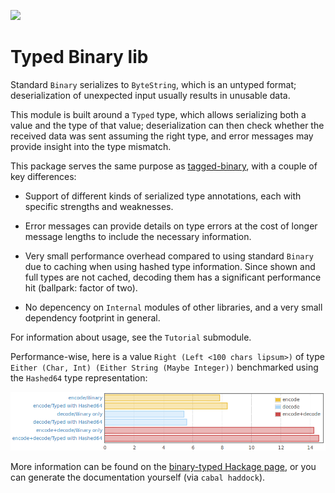[![](https://travis-ci.org/quchen/binary-typed.png?branch=master)][travis]

# Typed Binary lib

Standard `Binary` serializes to `ByteString`, which is an untyped format;
deserialization of unexpected input usually results in unusable data.

This module is built around a `Typed` type, which allows serializing both a
value and the type of that value; deserialization can then check whether the
received data was sent assuming the right type, and error messages may provide
insight into the type mismatch.

This package serves the same purpose as [tagged-binary][tagged-binary], with
a couple of key differences:

- Support of different kinds of serialized type annotations, each with
  specific strengths and weaknesses.

- Error messages can provide details on type errors at the cost of
  longer message lengths to include the necessary information.

- Very small performance overhead compared to using standard `Binary` due to
  caching when using hashed type information. Since shown and full types are not
  cached, decoding them has a significant performance hit (ballpark: factor of
  two).

- No depencency on `Internal` modules of other libraries, and a very small
  dependency footprint in general.

For information about usage, see the `Tutorial` submodule.

Performance-wise, here is a value `Right (Left <100 chars lipsum>)` of
type `Either (Char, Int) (Either String (Maybe Integer))` benchmarked
using the `Hashed64` type representation:

![](doc/bench-overview.png)

More information can be found on the [binary-typed Hackage page][hackage], or
you can generate the documentation yourself (via `cabal haddock`).


[travis]: https://travis-ci.org/quchen/binary-typed
[hackage]: http://hackage.haskell.org/package/binary-typed
[tagged-binary]: http://hackage.haskell.org/package/tagged-binary
